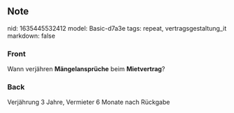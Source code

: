 ## Note
nid: 1635445532412
model: Basic-d7a3e
tags: repeat, vertragsgestaltung_it
markdown: false

### Front
Wann verjähren <b>Mängelansprüche</b> beim <b>Mietvertrag</b>?

### Back
Verjährung 3 Jahre, Vermieter 6 Monate nach Rückgabe
